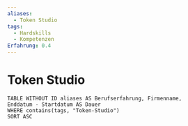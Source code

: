 ```yaml
---
aliases:
  - Token Studio
tags:
  - Hardskills
  - Kompetenzen
Erfahrung: 0.4
---
```


# Token Studio

```dataview
TABLE WITHOUT ID aliases AS Berufserfahrung, Firmenname,
Enddatum - Startdatum AS Dauer
WHERE contains(tags, "Token-Studio")
SORT ASC
```